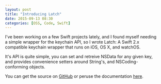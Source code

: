 ```yaml
---
layout: post
title: "Introducing Latch"
date: 2015-09-13 08:30
categories: [OSS, Code, Swift]
---
```


I've been working on a few Swift projects lately, and I found myself needing a simple wrapper for the keychain API, so I wrote Latch: A Swift 2.x compatible keychain wrapper that runs on iOS, OS X, and watchOS.

It's API is quite simple, you can set and retreive NSData for any given key, and provides convenience setters around String's, and NSCoding-conforming objects.

You can get the source on [GitHub](https://github.com/DanielTomlinson/Latch) or peruse the documentation [here](https://danieltomlinson.github.io/Latch).
